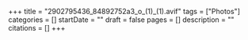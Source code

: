 +++
title = "2902795436_84892752a3_o_(1)_(1).avif"
tags = ["Photos"]
categories = []
startDate = ""
draft = false
pages = []
description = ""
citations = []
+++
